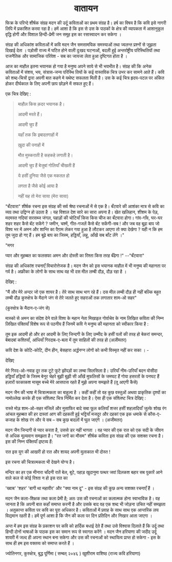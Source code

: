 <center> 
<h1> वातायन </h1>
</center>

फिक्र के परिन्दे शीर्षक संग्रह मदन की उर्दू कविताओं का प्रथम संग्रह है। हर्ष का विषय है कि कवि इसे नागरी लिपि में प्रकाशित करवा रहा है। हमें आशा है कि इस से उस के पाठकों के क्षेत्र की व्यापकता में  आशानुकूल  वृद्धि होगी और विशाल हिन्दी-प्रेमी जन समूह इस का रसास्वादन कर सकेगा ।

संग्रह की अधिकांश कविताओं में कवि मदन जैन समसामयिक समस्याओं तथा ज्वलन्त प्रश्नों से जूझता दिखाई देता । पड़ोसी राज्य में घटित होने वाली दुःखद घटनाओं, बदली हुई अन्तर्राष्ट्रीय परिस्थितियों तथा राजनैतिक और सामाजिक परिवेश - सब का जायजा लेता हुआ दृष्टिगत होता है ।

आज का माहौल इतना भयानक हो गया है मनुष्य अपने साये से भी भयभीत है। संग्रह की कि अनेक कविताओं में संशय, भय, संत्रास-जन्य परिस्थि तियों के कई वास्तविक चित्र उभर कर सामने आते हैं। कवि को शब्द-चित्रों द्वारा अपनी बात कहने मे यथेष्ट सफलता मिली है। उस के कई चित्र हृदय-पटल पर अंकित होकर दीर्घकाल के लिए अपनी छाप छोड़ने में सफल हुए हैं।

एक चित्र देखिए :

> माहौल किस क़दर भयानक है।
>
> आदमी मरते हैं।
> 
> आदमी चुप हैं 
> 
> यहाँ तक कि इबादतगाहों में 
> 
> ख़ुदा की पनाहों में 
> 
> मौत मुस्कराती है कहकहे लगाती है। 
>
> आदमी चुप हैं बेजुबां गोलियाँ चीखती हैं
>
> ये हसीं दुनिया जैसे एक मकतल हो
> 
> लगता है जैसे कोई आया है 
> 
> नहीं यह तो मेरा साया (मेरा साया)

"बँटवारा" शीर्षक रचना इस संग्रह की सर्व श्रेष्ठ रचनाओं में से एक है। बँटवारे की आशंका मात्र से कवि का व्यग्र तथा उद्विग्न हो उठता है । यह विशाल देश सारे का सारा अपना है। खेत खलिहान, शीशम के पेड़, मदमस्त नदियां सरसब्ज जंगल, पहाड़ों की चोटियाँ किस किस चीज का बँटवारा होगा। गांव-गाँव, घर-घर शहर शहर कैसे बॅट सकेंगे ? जमीन, चश्में, गीत-गजलें कैसे बॅट सकेंगी-सब ! और जब वह बूढ़ा बाप जो विश्व भर में अमन और शान्ति का पैग़ाम लेकर गया हुआ है लौटकर आएगा तो क्या देखेगा ? यही न कि हम तुम जुदा हो गए हैं। हम बूढ़े बाप का जिस्म, हड्डियाँ, लहू, आँखें सब बाँट लेंगे ।"

"मगर

प्यार और मुहब्बत का फलसफा 
अमन और दोस्ती का रिश्ता
 किस तरह बँढेगा !" --"बँटवारा"

संग्रह की अधिकांश रचनाएँ विचारोत्तेजक है। मदन जैन को इस भयानक माहौल में भी मनुष्य की महानता पर गर्व है। अफ्रीका के लोगों के साथ साथ वह भी दस मील लम्बी दौड़, दौड़ रहा है ।

देखिए :

"मैं और
मेरे अन्दर जो एक शायर है। 
तेरे साथ साथ भाग रहे हैं। 
दस मील लम्बी दौड़ ही नहीं
बल्कि बहुत लम्बी दौड़
कुरुक्षेत्र के मैदाने जंग से 
तेरे जलते हुए सहराओं तक 
लगातार 
शाम-ओ सहर"

(कुरुक्षेत्र के मैदान-ए-जंग से)

मास्को से अमन का संदेश देने वाले विश्व के महान नेता मिखाइल गोर्वाचेव के नाम लिखित कविता की निम्न लिखित पंक्तियाँ विशेष रूप से पठनीय हैं जिनमें कवि ने मनुष्य की महानता को
स्वीकार किया है :

तुम इक आदमी हो
और हर आदमी के लिए
जिन्दगी के लिए
उम्मीद के हसीं पलों की तरह हो
बेकरां समन्दर, बेबादबां कश्तियाँ, 
आंधियाँ
गिरदाब-ए-बला में 
तुम साहिलों की तरह हो
(अज़ीमतर)

कवि देश के कोटि-कोटि, दीन हीन, बेसहारा अर्द्धनग्न लोगों को कभी विस्मृत नहीं कर सका । -

देखिए

मेरे गिरद-ओ-नवाह दूर तक
टूटे फूटे झोंपड़ों का लम्बा सिलसिला है।
उरियाँ नीम-उरियाँ बदन वोसीदा हड्डियाँ
हड्डियों के जिस्म
बेनूर चेहरे
बुझी बुझी सी आँखें
मुफलिसों के जमघट हैं
गोया हसरतों के पनघट हैं 
हज़ारों फाकाकश मासूम बच्चे
मेरे आसपास रहते हैं
मुझे अपना समझते हैं
(तू आएगी कैसे)

मदन जैन की भाषा में चित्रात्मकता का बाहुल्य है । कहीं कहीं तो वह कुछ वस्तुओं अथवा प्राकृतिक दृश्यों का नामोल्लेख करके ही एक संश्लिष्ट चित्र निर्मित कर देता है। ऐसा ही एक संश्लिष्ट चित्र देखिए :

रास्ते मोड़
शाम-ओ-सहर 
मंजिलें और मुसाफिर 
बादे सबा फूल कलियाँ शजर 
हसीं शहज़ादियाँ जुल्फे शोख रंग आंचल 
मुहब्बत की हर दास्तां 
आग की दहकती हुई भट्टियाँ 
मजदूर और दहकां
एक इक धमाके से 
कौस-ए-कजाह के शोख रंग 
और ये सब – सब कुछ 
बादलों में घुल जाएंगे । 
(अजीमतर)

मदन जैन जिन्दगी से प्यार करता है, उससे डर नहीं भागता । वह प्यार की एक रात को एक सदी के जीवन से अधिक मूल्यवान समझता है। "रत जगों का मौसम" शीर्षक कविता इस संग्रह की एक सशक्त रचना है। इस की निम्न पंक्तियाँ द्रष्टव्य हैं:

रात
इस युग की आखरी हो रात
और शायद 
अपनी मुलाकात भी दोस्त !

इस रचना की चित्रात्मकता भी देखने योग्य है। 

मन्दिर का हर एक मीनारा
चाँदनी रातें
बेल, बूटे, पहाड़
खुदानुमा पत्थर
जवां दिलकश बहार
सब पुकारें
आने वाले कल से कोई रिश्ता न हो
इस रात का

'ख्वाब' 'शहर' 'बागी था महावीर' और "क्या नाम दू" - इस संग्रह की कुछ अन्य सशक्त रचनाएँ हैं ।

मदन जैन कला-शिक्षक तथा कला प्रेमी है; अतः उस की रचनाओं का कलात्मक होना स्वाभाविक है। वह जानता है कि अपनी बात कहाँ समाप्त करनी है और उसके बाद वह एक शब्द भी जोड़ना उचित नहीं समझता । अतुकान्त कविता पर कवि का पूरा अधिकार है। कविताओं में प्रवाह के साथ साथ एक आन्तरिक लय विद्यमान रहती है। हमें पूर्ण आशा है कि जैन की कला पर दिन प्रतिदिन और निखार आता जाएगा ।

अन्त में हम इस संग्रह के प्रकाशन पर कवि को हार्दिक बधाई देते हैं तथा उसे  विश्वास दिलाते हैं कि उर्दू तथा हिन्दी दोनों भाषाओं के पाठक इस का समान रूप से स्वागत करेंगे । मदन जैन हरियाणा की जदीद उर्दू शायरी में जल्द ही अपना स्थान बना सकेगा और उस की रचनाओं को स्थायित्व प्राप्त हो सकेगा - इस के साथ ही हम इस वक्तव्य को समाप्त करते हैं ।

ज्योतिनगर,
कुरुक्षेत्र, बुद्ध पूर्णिमा ( सम्बत् २०४६ )
खुशीराम वाशिष्ठ (राज्य कवि हरियाणा)